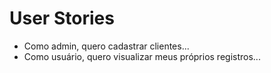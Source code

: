 # User Stories

- Como admin, quero cadastrar clientes...
- Como usuário, quero visualizar meus próprios registros...